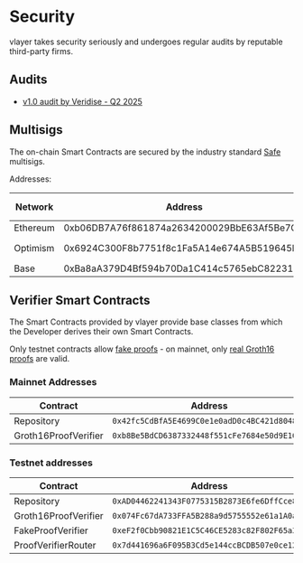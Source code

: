 # Security

vlayer takes security seriously and undergoes regular audits by reputable third-party firms.

## Audits

- [v1.0 audit by Veridise - Q2 2025](/static/audits/audit-2025-q2-veridise.pdf)

## Multisigs

The on-chain Smart Contracts are secured by the industry standard [Safe](https://safe.global/wallet) multisigs.

Addresses:

| Network   | Address                                    | Explorer Link                                                                                              |
|-----------|--------------------------------------------|------------------------------------------------------------------------------------------------------------|
| Ethereum  | 0xb06DB7A76f861874a2634200029BbE63Af5Be7CC | [Etherscan](https://etherscan.io/address/0xb06DB7A76f861874a2634200029BbE63Af5Be7CC)                       |
| Optimism  | 0x6924C300F8b7751f8c1Fa5A14e674A5B519645E1 | [Optimistic Etherscan](https://optimistic.etherscan.io/address/0x6924C300F8b7751f8c1Fa5A14e674A5B519645E1) |
| Base      | 0xBa8aA379D4Bf594b70Da1C414c5765ebC8223174 | [Basescan](https://basescan.org/address/0xBa8aA379D4Bf594b70Da1C414c5765ebC8223174)                        |

## Verifier Smart Contracts

The Smart Contracts provided by vlayer provide base classes from which the Developer derives their own Smart Contracts.

Only testnet contracts allow [fake proofs](../getting-started/dev-and-production.md#fake-mode) - on mainnet, only [real Groth16 proofs](../getting-started/dev-and-production.md#groth16-mode) are valid.

### Mainnet Addresses

| Contract               | Address                                      |
|------------------------|----------------------------------------------|
| Repository             | `0x42fc5CdBfA5E4699C0e1e0adD0c4BC421d80482F` |
| Groth16ProofVerifier   | `0xb8Be5BdCD6387332448f551cFe7684e50d9E108C` |

### Testnet addresses

| Contract               | Address                                      |
|------------------------|----------------------------------------------|
| Repository             | `0xAD04462241343F0775315B2873E6fe6DffCce831` |
| Groth16ProofVerifier   | `0x074Fc67dA733FFA5B288a9d5755552e61a1A0a06` |
| FakeProofVerifier      | `0xeF2f0Cbb90821E1C5C46CE5283c82F802F65a3f3` |
| ProofVerifierRouter    | `0x7d441696a6F095B3Cd5e144ccBCDB507e0ce124e` |

